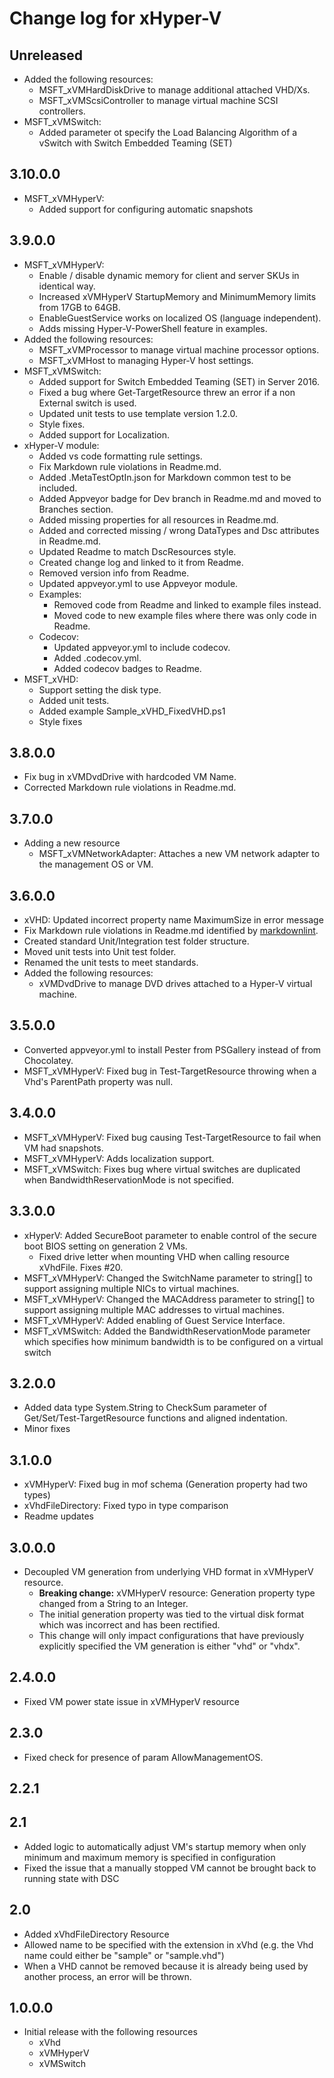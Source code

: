 # Change log for xHyper-V

## Unreleased

* Added the following resources:
  * MSFT_xVMHardDiskDrive to manage additional attached VHD/Xs.
  * MSFT_xVMScsiController to manage virtual machine SCSI controllers.
* MSFT_xVMSwitch:
  * Added parameter ot specify the Load Balancing Algorithm of a vSwitch with Switch Embedded Teaming (SET)

## 3.10.0.0

* MSFT_xVMHyperV:
  * Added support for configuring automatic snapshots

## 3.9.0.0

* MSFT_xVMHyperV:
  * Enable / disable dynamic memory for client and server SKUs in identical way.
  * Increased xVMHyperV StartupMemory and MinimumMemory limits from 17GB to 64GB.
  * EnableGuestService works on localized OS (language independent).
  * Adds missing Hyper-V-PowerShell feature in examples.
* Added the following resources:
  * MSFT_xVMProcessor to manage virtual machine processor options.
  * MSFT_xVMHost to managing Hyper-V host settings.
* MSFT_xVMSwitch:
  * Added support for Switch Embedded Teaming (SET) in Server 2016.
  * Fixed a bug where Get-TargetResource threw an error if a non External switch
 is used.
  * Updated unit tests to use template version 1.2.0.
  * Style fixes.
  * Added support for Localization.
* xHyper-V module:
  * Added vs code formatting rule settings.
  * Fix Markdown rule violations in Readme.md.
  * Added .MetaTestOptIn.json for Markdown common test to be included.
  * Added Appveyor badge for Dev branch in Readme.md and moved to Branches section.
  * Added missing properties for all resources in Readme.md.
  * Added and corrected missing / wrong DataTypes and Dsc attributes in Readme.md.
  * Updated Readme to match DscResources style.
  * Created change log and linked to it from Readme.
  * Removed version info from Readme.
  * Updated appveyor.yml to use Appveyor module.
  * Examples:
    * Removed code from Readme and linked to example files instead.
    * Moved code to new example files where there was only code in Readme.
  * Codecov:
    * Updated appveyor.yml to include codecov.
    * Added .codecov.yml.
    * Added codecov badges to Readme.
* MSFT_xVHD:
  * Support setting the disk type.
  * Added unit tests.
  * Added example Sample\_xVHD\_FixedVHD.ps1
  * Style fixes

## 3.8.0.0

* Fix bug in xVMDvdDrive with hardcoded VM Name.
* Corrected Markdown rule violations in Readme.md.

## 3.7.0.0

* Adding a new resource
  * MSFT_xVMNetworkAdapter: Attaches a new VM network adapter to the management
 OS or VM.

## 3.6.0.0

* xVHD: Updated incorrect property name MaximumSize in error message
* Fix Markdown rule violations in Readme.md identified by [markdownlint](https://github.com/mivok/markdownlint/blob/master/docs/RULES.md).
* Created standard Unit/Integration test folder structure.
* Moved unit tests into Unit test folder.
* Renamed the unit tests to meet standards.
* Added the following resources:
  * xVMDvdDrive to manage DVD drives attached to a Hyper-V virtual machine.

## 3.5.0.0

* Converted appveyor.yml to install Pester from PSGallery instead of from Chocolatey.
* MSFT_xVMHyperV: Fixed bug in Test-TargetResource throwing when a Vhd's ParentPath
 property was null.

## 3.4.0.0

* MSFT_xVMHyperV: Fixed bug causing Test-TargetResource to fail when VM had snapshots.
* MSFT_xVMHyperV: Adds localization support.
* MSFT_xVMSwitch: Fixes bug where virtual switches are duplicated when
 BandwidthReservationMode is not specified.

## 3.3.0.0

* xHyperV: Added SecureBoot parameter to enable control of the secure boot BIOS
 setting on generation 2 VMs.
  * Fixed drive letter when mounting VHD when calling resource xVhdFile. Fixes #20.
* MSFT_xVMHyperV: Changed the SwitchName parameter to string[] to support
 assigning multiple NICs to virtual machines.
* MSFT_xVMHyperV: Changed the MACAddress parameter to string[] to support
 assigning multiple MAC addresses to virtual machines.
* MSFT_xVMHyperV: Added enabling of Guest Service Interface.
* MSFT_xVMSwitch: Added the BandwidthReservationMode parameter which specifies
 how minimum bandwidth is to be configured on a virtual switch

## 3.2.0.0

* Added data type System.String to CheckSum parameter of Get/Set/Test-TargetResource
 functions and aligned indentation.
* Minor fixes

## 3.1.0.0

* xVMHyperV: Fixed bug in mof schema (Generation property had two types)
* xVhdFileDirectory: Fixed typo in type comparison
* Readme updates

## 3.0.0.0

* Decoupled VM generation from underlying VHD format in xVMHyperV resource.
  * __Breaking change:__ xVMHyperV resource: Generation property type changed
 from a String to an Integer.
  * The initial generation property was tied to the virtual disk format which was
 incorrect and has been rectified.
  * This change will only impact configurations that have previously explicitly
 specified the VM generation is either "vhd" or "vhdx".

## 2.4.0.0

* Fixed VM power state issue in xVMHyperV resource

## 2.3.0

* Fixed check for presence of param AllowManagementOS.

## 2.2.1

## 2.1

* Added logic to automatically adjust VM's startup memory when only minimum and
 maximum memory is specified in configuration
* Fixed the issue that a manually stopped VM cannot be brought back to running
 state with DSC

## 2.0

* Added xVhdFileDirectory Resource
* Allowed name to be specified with the extension in xVhd (e.g. the Vhd name could
 either be "sample" or "sample.vhd")
* When a VHD cannot be removed because it is already being used by another process,
 an error will be thrown.

## 1.0.0.0

* Initial release with the following resources
  * xVhd
  * xVMHyperV
  * xVMSwitch
